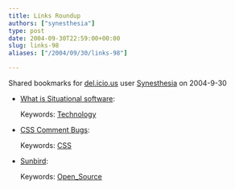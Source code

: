 ```yaml
---
title: Links Roundup
authors: ["synesthesia"]
type: post
date: 2004-09-30T22:59:00+00:00
slug: links-98 
aliases: ["/2004/09/30/links-98"]

---
```

Shared bookmarks for [del.icio.us][1] user  [Synesthesia][2] on 2004-9-30

  * [What is Situational software][3]:
   
    Keywords: [Technology][4]
  * [CSS Comment Bugs][5]:
   
    Keywords: [CSS][6]
  * [Sunbird][7]:
   
    Keywords: [Open_Source][8]

 [1]: https://del.icio.us/
 [2]: https://del.icio.us/synesthesia
 [3]: https://netmesh.info/blog/Situational%20Software/what-is-situational-software.html "https://netmesh.info/blog/Situational%20Software/what-is-situational-software.html"
 [4]: https://del.icio.us/synesthesia/Technology
 [5]: https://www.info.com.ph/~etan/w3pantheon/style/commentbugs.html "https://www.info.com.ph/~etan/w3pantheon/style/commentbugs.html"
 [6]: https://del.icio.us/synesthesia/CSS
 [7]: https://www.mozilla.org/projects/calendar/sunbird.html "https://www.mozilla.org/projects/calendar/sunbird.html"
 [8]: https://del.icio.us/synesthesia/Open_Source